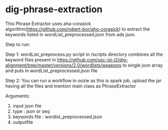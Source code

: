 # dig-phrase-extraction

This Phrase Extractor uses aha-corasick algorithm(https://github.com/robert-bor/aho-corasick) to extract the keywords listed in wordList_preprocessed.json from ads json.

Step to run:

Step 1: wordList_preprocess.py script in /scripts directory combines all the keyword files present in https://github.com/usc-isi-i2/dig-alignment/tree/master/versions/2.0/wordlists/weapons to single json array and puts in wordList_preprocessed.json file

Step 2: You can run a workflow in oozie as this is spark job, upload the jar having all the files and mention main class as PhraseExtractor

Arguments:
1) input json file 
2) type : json or seq
3) keywords file : wordist_preprocessed.json
4) outputfile 
